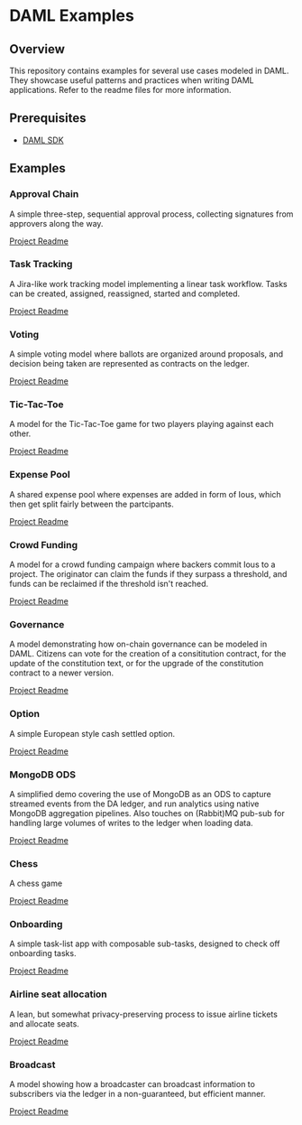 # DAML Examples

## Overview

This repository contains examples for several use cases modeled in DAML. They showcase useful patterns and practices when writing DAML applications. Refer to the readme files for more information.

## Prerequisites

- [DAML SDK](https://docs.daml.com/getting-started/installation.html)

## Examples

### Approval Chain
A simple three-step, sequential approval process, collecting signatures from approvers along the way.

[Project Readme](approval-chain/README.md)

### Task Tracking
A Jira-like work tracking model implementing a linear task workflow. Tasks can be created, assigned, reassigned, started and completed.

[Project Readme](task-tracking/README.md)

### Voting
A simple voting model where ballots are organized around proposals, and decision being taken are represented as contracts on the ledger.

[Project Readme](voting/README.md)

### Tic-Tac-Toe
A model for the Tic-Tac-Toe game for two players playing against each other.

[Project Readme](tic-tac-toe/README.md)

### Expense Pool
A shared expense pool where expenses are added in form of Ious, which then get split fairly between the partcipants.

[Project Readme](expense-pool/README.md)

### Crowd Funding
A model for a crowd funding campaign where backers commit Ious to a project. The originator can claim the funds if they surpass a threshold, and funds can be reclaimed if the threshold isn't reached.

[Project Readme](crowd-funding/README.md)

### Governance
A model demonstrating how on-chain governance can be modeled in DAML. Citizens can vote for the creation of a consititution contract, for the update of the constitution text, or for the upgrade of the constitution contract to a newer version.

[Project Readme](governance/README.md)

### Option
A simple European style cash settled option.

[Project Readme](option/README.md)

### MongoDB ODS
A simplified demo covering the use of MongoDB as an ODS to capture streamed events from the DA ledger, and run analytics using native MongoDB aggregation pipelines. Also touches on (Rabbit)MQ pub-sub for handling large volumes of writes to the ledger when loading data.

[Project Readme](mongoDB_ODS/README.md)

### Chess
A chess game

[Project Readme](chess/README.md)

### Onboarding
A simple task-list app with composable sub-tasks, designed to check off onboarding tasks.

[Project Readme](onboarding/README.md)

### Airline seat allocation
A lean, but somewhat privacy-preserving process to issue airline tickets and allocate seats.

[Project Readme](airline/README.md)

### Broadcast
A model showing how a broadcaster can broadcast information to subscribers via the ledger in a non-guaranteed, but efficient manner.

[Project Readme](broadcast/README.md)
